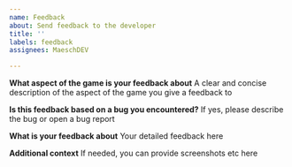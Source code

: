 ```yaml
---
name: Feedback
about: Send feedback to the developer
title: ''
labels: feedback
assignees: MaeschDEV

---
```


**What aspect of the game is your feedback about**
A clear and concise description of the aspect of the game you give a feedback to

**Is this feedback based on a bug you encountered?**
If yes, please describe the bug or open a bug report

**What is your feedback about**
Your detailed feedback here

**Additional context**
If needed, you can provide screenshots etc here
